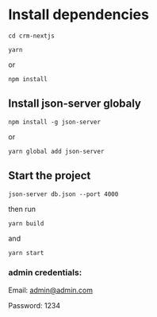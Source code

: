 # Install dependencies

`cd crm-nextjs`

`yarn`

or

`npm install`

## Install json-server globaly

`npm install -g json-server`

or

`yarn global add json-server`

## Start the project

`json-server db.json --port 4000`

then run

`yarn build`

and

`yarn start`

### admin credentials:

Email:
admin@admin.com

Password:
1234

